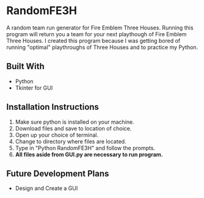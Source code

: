 # RandomFE3H

A random team run generator for Fire Emblem Three Houses. Running this program will return you a team for your next playthough of Fire Emblem Three Houses. I created this program because I was getting bored of running "optimal" playthroughs of Three Houses and to practice my Python. 

## Built With

* Python
* Tkinter for GUI

## Installation Instructions

1. Make sure python is installed on your machine.
1. Download files and save to location of choice.
1. Open up your choice of terminal.
1. Change to directory where files are located. 
1. Type in "Python RandomFE3H" and follow the prompts.
1. **All files aside from GUI.py are necessary to run program.**

## Future Development Plans

* Design and Create a GUI

